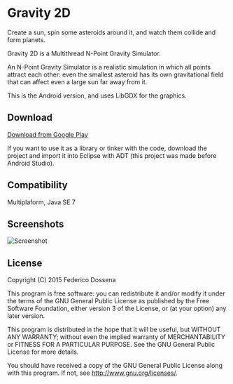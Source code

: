 # Gravity 2D
Create a sun, spin some asteroids around it, and watch them collide and form planets.

Gravity 2D is a Multithread N-Point Gravity Simulator.

An N-Point Gravity Simulator is a realistic simulation in which all points attract each other: even the smallest asteroid has its own gravitational field that can affect even a large sun far away from it.

This is the Android version, and uses LibGDX for the graphics.

## Download
[Download from Google Play](https://play.google.com/store/apps/details?id=com.dosse.gravity2d.android)

If you want to use it as a library or tinker with the code, download the project and import it into Eclipse with ADT (this project was made before Android Studio).

## Compatibility
Multiplaform, Java SE 7

## Screenshots
![Screenshot](http://adolfintel.com/gravity2d/android1.png)

## License
Copyright (C) 2015 Federico Dossena

This program is free software: you can redistribute it and/or modify
it under the terms of the GNU General Public License as published by
the Free Software Foundation, either version 3 of the License, or
(at your option) any later version.

This program is distributed in the hope that it will be useful,
but WITHOUT ANY WARRANTY; without even the implied warranty of
MERCHANTABILITY or FITNESS FOR A PARTICULAR PURPOSE.  See the
GNU General Public License for more details.

You should have received a copy of the GNU General Public License
along with this program.  If not, see <http://www.gnu.org/licenses/>.
